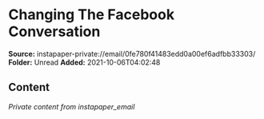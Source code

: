 # Changing The Facebook Conversation

**Source:** instapaper-private://email/0fe780f41483edd0a00ef6adfbb33303/
**Folder:** Unread
**Added:** 2021-10-06T04:02:48




## Content
*Private content from instapaper_email*
